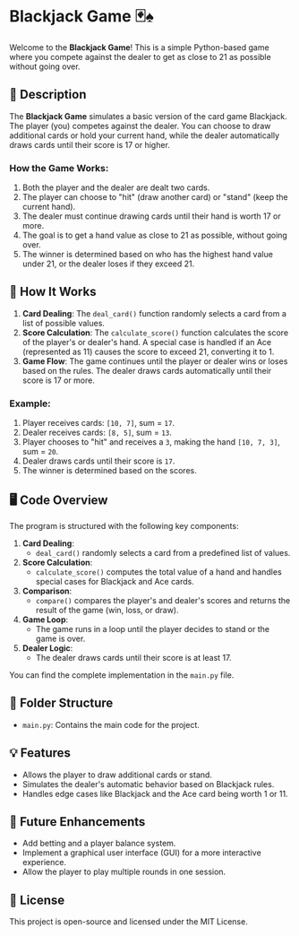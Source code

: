 # Blackjack Game 🃏♠️

Welcome to the **Blackjack Game**! This is a simple Python-based game where you compete against the dealer to get as close to 21 as possible without going over. 

## 📝 Description

The **Blackjack Game** simulates a basic version of the card game Blackjack. The player (you) competes against the dealer. You can choose to draw additional cards or hold your current hand, while the dealer automatically draws cards until their score is 17 or higher.

### How the Game Works:
1. Both the player and the dealer are dealt two cards.
2. The player can choose to "hit" (draw another card) or "stand" (keep the current hand).
3. The dealer must continue drawing cards until their hand is worth 17 or more.
4. The goal is to get a hand value as close to 21 as possible, without going over.
5. The winner is determined based on who has the highest hand value under 21, or the dealer loses if they exceed 21.

## 🚀 How It Works

1. **Card Dealing**: The `deal_card()` function randomly selects a card from a list of possible values.
2. **Score Calculation**: The `calculate_score()` function calculates the score of the player's or dealer's hand. A special case is handled if an Ace (represented as 11) causes the score to exceed 21, converting it to 1.
3. **Game Flow**: The game continues until the player or dealer wins or loses based on the rules. The dealer draws cards automatically until their score is 17 or more.

### Example:
1. Player receives cards: `[10, 7]`, sum = `17`.
2. Dealer receives cards: `[8, 5]`, sum = `13`.
3. Player chooses to "hit" and receives a `3`, making the hand `[10, 7, 3]`, sum = `20`.
4. Dealer draws cards until their score is `17`.
5. The winner is determined based on the scores.

## 🖥️ Code Overview

The program is structured with the following key components:

1. **Card Dealing**: 
   - `deal_card()` randomly selects a card from a predefined list of values.
2. **Score Calculation**:
   - `calculate_score()` computes the total value of a hand and handles special cases for Blackjack and Ace cards.
3. **Comparison**:
   - `compare()` compares the player's and dealer's scores and returns the result of the game (win, loss, or draw).
4. **Game Loop**:
   - The game runs in a loop until the player decides to stand or the game is over.
5. **Dealer Logic**:
   - The dealer draws cards until their score is at least 17.

You can find the complete implementation in the `main.py` file.

## 📂 Folder Structure

- `main.py`: Contains the main code for the project.

## 💡 Features

- Allows the player to draw additional cards or stand.
- Simulates the dealer's automatic behavior based on Blackjack rules.
- Handles edge cases like Blackjack and the Ace card being worth 1 or 11.

## 🌟 Future Enhancements

- Add betting and a player balance system.
- Implement a graphical user interface (GUI) for a more interactive experience.
- Allow the player to play multiple rounds in one session.

## 📜 License

This project is open-source and licensed under the MIT License.
